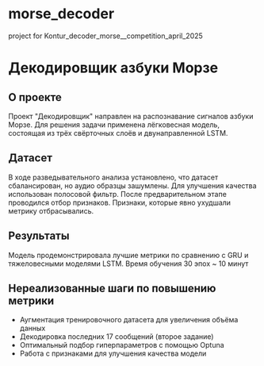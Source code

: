 # morse_decoder
project for Kontur_decoder_morse__competition_april_2025
# Декодировщик азбуки Морзе

## О проекте
Проект "Декодировщик" направлен на распознавание сигналов азбуки Морзе. Для решения задачи применена лёгковесная модель, состоящая из трёх свёрточных слоёв и двунаправленной LSTM.

## Датасет
В ходе разведывательного анализа установлено, что датасет сбалансирован, но аудио образцы зашумлены. Для улучшения качества использован полосовой фильтр. После предварительном этапе проводился отбор признаков. Признаки, которые явно ухудшали метрику отбрасывались. 

## Результаты
Модель продемонстрировала лучшие метрики по сравнению с GRU и тяжеловесными моделями LSTM. Время обучения 30 эпох ~ 10 минут

## Нереализованные шаги по повышению метрики 
- Аугментация тренировочного датасета для увеличения объёма данных
- Декодировка последних 17 сообщений (второе задание)
- Оптимальный подбор гиперпараметров с помощью Optuna
- Работа с признаками для улучшения качества модели

